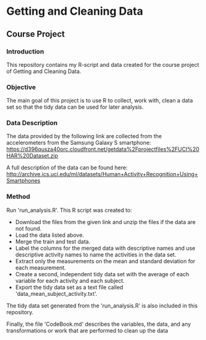 # Getting and Cleaning Data
## Course Project

### Introduction
This repository contains my R-script and data created for the course project of Getting and Cleaning Data.

### Objective
The main goal of this project is to use R to collect, work with, clean a data set so that the tidy data can be used for later analysis. 

### Data Description
The data provided by the following link are collected from the accelerometers from the Samsung Galaxy S smartphone:
https://d396qusza40orc.cloudfront.net/getdata%2Fprojectfiles%2FUCI%20HAR%20Dataset.zip 

A full description of the data can be found here:
http://archive.ics.uci.edu/ml/datasets/Human+Activity+Recognition+Using+Smartphones

### Method
Run 'run_analysis.R'. This R script was created to:
- Download the files from the given link and unzip the files if the data are not found.
- Load the data listed above.
- Merge the train and test data.
- Label the columns for the merged data with descriptive names and use descriptive activity names to name the activities in the data set.
- Extract only the measurements on the mean and standard deviation for each measurement.
- Create a second, independent tidy data set with the average of each variable for each activity and each subject.
- Export the tidy data set as a text file called 'data_mean_subject_activity.txt'.

The tidy data set generated from the 'run_analysis.R' is also included in this repository.

Finally, the file 'CodeBook.md' describes the variables, the data, and any transformations or work that are performed to clean up the data




